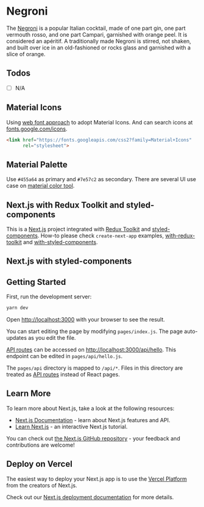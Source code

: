 # Negroni

The [Negroni](https://negroni.vercel.app/) is a popular Italian cocktail, made of one part gin, one part vermouth rosso, and one part Campari, garnished with orange peel. It is considered an apéritif. A traditionally made Negroni is stirred, not shaken, and built over ice in an old-fashioned or rocks glass and garnished with a slice of orange.

## Todos

- [ ] N/A

## Material Icons

Using [web font approach](https://github.com/google/material-design-icons#using-a-font) to adopt Material Icons. And can search icons at [fonts.google.com/icons](https://fonts.google.com/icons).

```html
<link href="https://fonts.googleapis.com/css2?family=Material+Icons"
      rel="stylesheet">
```

## Material Palette

Use `#455a64` as primary and `#7e57c2` as secondary. There are several UI use case on [material color tool](https://material.io/resources/color/#!/?view.left=0&view.right=0&primary.color=455A64&secondary.color=7E57C2).

## Next.js with Redux Toolkit and styled-components

This is a [Next.js](https://nextjs.org/) project integrated with [Redux Toolkit](https://redux-toolkit.js.org) and [styled-components](https://styled-components.com/). How-to please check `create-next-app` examples, [with-redux-toolkit](https://github.com/vercel/next.js/tree/canary/examples/with-redux-toolkit) and [with-styled-components](https://github.com/vercel/next.js/tree/master/examples/with-styled-components).

## Next.js with styled-components

## Getting Started

First, run the development server:

```bash
yarn dev
```

Open [http://localhost:3000](http://localhost:3000) with your browser to see the result.

You can start editing the page by modifying `pages/index.js`. The page auto-updates as you edit the file.

[API routes](https://nextjs.org/docs/api-routes/introduction) can be accessed on [http://localhost:3000/api/hello](http://localhost:3000/api/hello). This endpoint can be edited in `pages/api/hello.js`.

The `pages/api` directory is mapped to `/api/*`. Files in this directory are treated as [API routes](https://nextjs.org/docs/api-routes/introduction) instead of React pages.

## Learn More

To learn more about Next.js, take a look at the following resources:

- [Next.js Documentation](https://nextjs.org/docs) - learn about Next.js features and API.
- [Learn Next.js](https://nextjs.org/learn) - an interactive Next.js tutorial.

You can check out [the Next.js GitHub repository](https://github.com/vercel/next.js/) - your feedback and contributions are welcome!

## Deploy on Vercel

The easiest way to deploy your Next.js app is to use the [Vercel Platform](https://vercel.com/import?utm_medium=default-template&filter=next.js&utm_source=create-next-app&utm_campaign=create-next-app-readme) from the creators of Next.js.

Check out our [Next.js deployment documentation](https://nextjs.org/docs/deployment) for more details.
